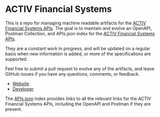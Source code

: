 # ACTIV Financial SystemsThis is a repo for managing machine readable artifacts for the [ACTIV Financial Systems APIs](http://www.activfinancial.com). The goal is to maintain and evolve an OpenAPI, Postman Collection, and APIs.json index for the [ACTIV Financial Systems APIs](http://www.activfinancial.com).They are a constant work in progress, and will be updated on a regular basis when new information is added, or more of the specifications are supported.Feel free to submit a pull request to evolve any of the artifacts, and leave GitHub issues if you have any questions, comments, or feedback.- [Website](http://www.activfinancial.com)- [Developer](http://www.activfinancial.com)The [APIs.json](https://github.com/api-evangelist/activ-financial-systems/blob/master/apis.json) index provides links to all the relevant links for the ACTIV Financial Systems APIs, including the OpenAPI and Postman if they are present.